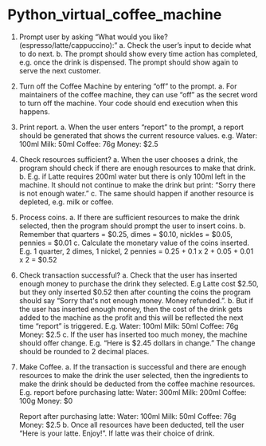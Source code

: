 # Python_virtual_coffee_machine

1. Prompt user by asking “What would you like? (espresso/latte/cappuccino):”
  a. Check the user’s input to decide what to do next.
  b. The prompt should show every time action has completed, e.g. once the drink is dispensed. The prompt should show again to serve the next customer.
  
2. Turn off the Coffee Machine by entering “off” to the prompt.
  a. For maintainers of the coffee machine, they can use “off” as the secret word to turn off the machine. Your code should end execution when this happens.

3. Print report.
  a. When the user enters “report” to the prompt, a report should be generated that shows the current resource values. 
    e.g.
      Water: 100ml
      Milk: 50ml
      Coffee: 76g
      Money: $2.5

4. Check resources sufficient?
  a. When the user chooses a drink, the program should check if there are enough resources to make that drink.
  b. E.g. if Latte requires 200ml water but there is only 100ml left in the machine. It should not continue to make the drink but print: “Sorry there is not enough water.”
  c. The same should happen if another resource is depleted, e.g. milk or coffee.

5. Process coins.
  a. If there are sufficient resources to make the drink selected, then the program should prompt the user to insert coins.
  b. Remember that quarters = $0.25, dimes = $0.10, nickles = $0.05, pennies = $0.01
  c. Calculate the monetary value of the coins inserted. E.g. 1 quarter, 2 dimes, 1 nickel, 2 pennies = 0.25 + 0.1 x 2 + 0.05 + 0.01 x 2 = $0.52

6. Check transaction successful?
  a. Check that the user has inserted enough money to purchase the drink they selected.
    E.g Latte cost $2.50, but they only inserted $0.52 then after counting the coins the program should say “Sorry that's not enough money. Money refunded.”.
  b. But if the user has inserted enough money, then the cost of the drink gets added to the machine as the profit and this will be reflected the next time “report” is triggered. 
    E.g.
      Water: 100ml
      Milk: 50ml
      Coffee: 76g
      Money: $2.5
  c. If the user has inserted too much money, the machine should offer change.
    E.g. “Here is $2.45 dollars in change.” The change should be rounded to 2 decimal places.

7. Make Coffee.
  a. If the transaction is successful and there are enough resources to make the drink the user selected, then the ingredients to make the drink should be deducted from the coffee machine resources.
    E.g. report before purchasing latte:
      Water: 300ml
      Milk: 200ml
      Coffee: 100g
      Money: $0
    
    Report after purchasing latte:
      Water: 100ml
      Milk: 50ml
      Coffee: 76g
      Money: $2.5
  b. Once all resources have been deducted, tell the user “Here is your latte. Enjoy!”. If latte was their choice of drink.
